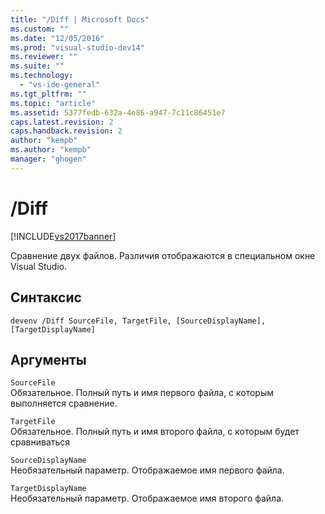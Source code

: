 ```yaml
---
title: "/Diff | Microsoft Docs"
ms.custom: ""
ms.date: "12/05/2016"
ms.prod: "visual-studio-dev14"
ms.reviewer: ""
ms.suite: ""
ms.technology: 
  - "vs-ide-general"
ms.tgt_pltfrm: ""
ms.topic: "article"
ms.assetid: 5377fedb-632a-4e86-a947-7c11c86451e7
caps.latest.revision: 2
caps.handback.revision: 2
author: "kempb"
ms.author: "kempb"
manager: "ghogen"
---
```

# /Diff
[!INCLUDE[vs2017banner](../../code-quality/includes/vs2017banner.md)]

Сравнение двух файлов.  Различия отображаются в специальном окне Visual Studio.  
  
## Синтаксис  
  
```  
devenv /Diff SourceFile, TargetFile, [SourceDisplayName],  
[TargetDisplayName]  
```  
  
## Аргументы  
 `SourceFile`  
 Обязательное.  Полный путь и имя первого файла, с которым выполняется сравнение.  
  
 `TargetFile`  
 Обязательное.  Полный путь и имя второго файла, с которым будет сравниваться  
  
 `SourceDisplayName`  
 Необязательный параметр.  Отображаемое имя первого файла.  
  
 `TargetDisplayName`  
 Необязательный параметр.  Отображаемое имя второго файла.